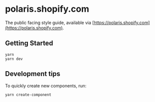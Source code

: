 # polaris.shopify.com

The public facing style guide, available via [https://polaris.shopify.com](https://polaris.shopify.com).

## Getting Started

```
yarn
yarn dev
```

## Development tips

To quickly create new components, run:

```
yarn create-component
```
